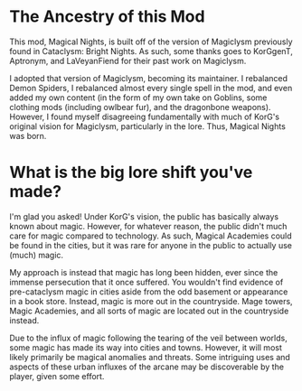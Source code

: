 # The Ancestry of this Mod
This mod, Magical Nights, is built off of the version of Magiclysm previously found in Cataclysm: Bright Nights. As such, some thanks goes to KorGgenT, Aptronym, and LaVeyanFiend for their past work on Magiclysm.

I adopted that version of Magiclysm, becoming its maintainer. I rebalanced Demon Spiders, I rebalanced almost every single spell in the mod, and even added my own content (in the form of my own take on Goblins, some clothing mods (including owlbear fur), and the dragonbone weapons).
However, I found myself disagreeing fundamentally with much of KorG's original vision for Magiclysm, particularly in the lore. Thus, Magical Nights was born.

# What is the big lore shift you've made?
I'm glad you asked! Under KorG's vision, the public has basically always known about magic. However, for whatever reason, the public didn't much care for magic compared to technology. As such, Magical Academies could be found in the cities, but it was rare for anyone in the public to actually use (much) magic.

My approach is instead that magic has long been hidden, ever since the immense persecution that it once suffered. You wouldn't find evidence of pre-cataclysm magic in cities aside from the odd basement or appearance in a book store. Instead, magic is more out in the countryside. Mage towers, Magic Academies, and all sorts of magic are located out in the countryside instead.

Due to the influx of magic following the tearing of the veil between worlds, some magic has made its way into cities and towns. However, it will most likely primarily be magical anomalies and threats. Some intriguing uses and aspects of these urban influxes of the arcane may be discoverable by the player, given some effort.
